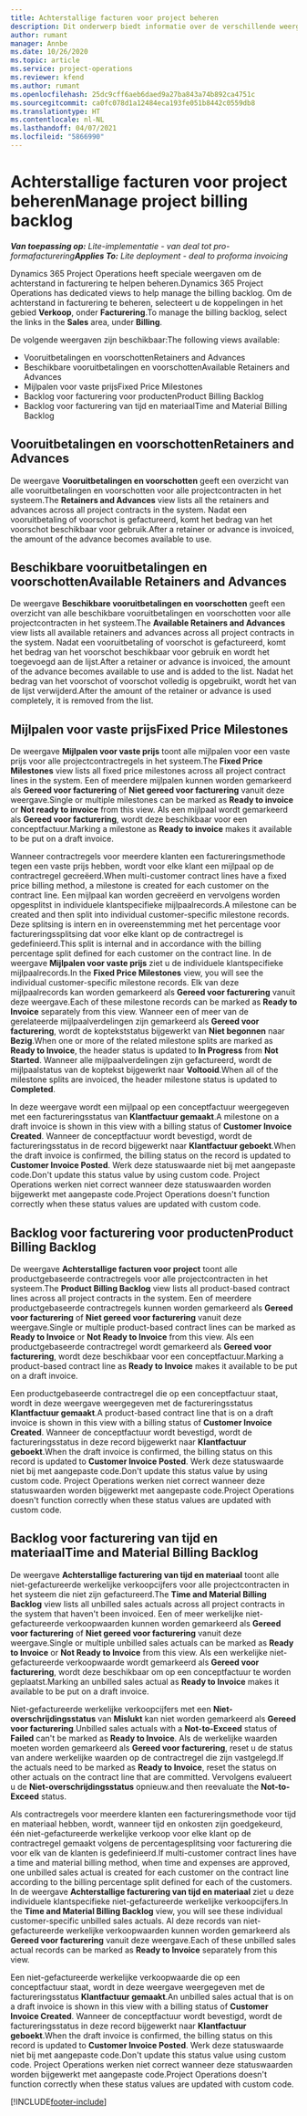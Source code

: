 ```yaml
---
title: Achterstallige facturen voor project beheren
description: Dit onderwerp biedt informatie over de verschillende weergaven die beschikbaar zijn om te gebruiken bij het beheren van achterstallige facturen voor projecten.
author: rumant
manager: Annbe
ms.date: 10/26/2020
ms.topic: article
ms.service: project-operations
ms.reviewer: kfend
ms.author: rumant
ms.openlocfilehash: 25dc9cff6aeb6daed9a27ba843a74b892ca4751c
ms.sourcegitcommit: ca0fc078d1a12484eca193fe051b8442c0559db8
ms.translationtype: HT
ms.contentlocale: nl-NL
ms.lasthandoff: 04/07/2021
ms.locfileid: "5866990"
---
```

# <a name="manage-project-billing-backlog"></a><span data-ttu-id="f3a58-103">Achterstallige facturen voor project beheren</span><span class="sxs-lookup"><span data-stu-id="f3a58-103">Manage project billing backlog</span></span> 

<span data-ttu-id="f3a58-104">_**Van toepassing op:** Lite-implementatie - van deal tot pro-formafacturering_</span><span class="sxs-lookup"><span data-stu-id="f3a58-104">_**Applies To:** Lite deployment - deal to proforma invoicing_</span></span>

<span data-ttu-id="f3a58-105">Dynamics 365 Project Operations heeft speciale weergaven om de achterstand in facturering te helpen beheren.</span><span class="sxs-lookup"><span data-stu-id="f3a58-105">Dynamics 365 Project Operations has dedicated views to help manage the billing backlog.</span></span> <span data-ttu-id="f3a58-106">Om de achterstand in facturering te beheren, selecteert u de koppelingen in het gebied **Verkoop**, onder **Facturering**.</span><span class="sxs-lookup"><span data-stu-id="f3a58-106">To manage the billing backlog, select the links in the **Sales** area, under **Billing**.</span></span> 

<span data-ttu-id="f3a58-107">De volgende weergaven zijn beschikbaar:</span><span class="sxs-lookup"><span data-stu-id="f3a58-107">The following views available:</span></span>

- <span data-ttu-id="f3a58-108">Vooruitbetalingen en voorschotten</span><span class="sxs-lookup"><span data-stu-id="f3a58-108">Retainers and Advances</span></span>
- <span data-ttu-id="f3a58-109">Beschikbare vooruitbetalingen en voorschotten</span><span class="sxs-lookup"><span data-stu-id="f3a58-109">Available Retainers and Advances</span></span>
- <span data-ttu-id="f3a58-110">Mijlpalen voor vaste prijs</span><span class="sxs-lookup"><span data-stu-id="f3a58-110">Fixed Price Milestones</span></span>
- <span data-ttu-id="f3a58-111">Backlog voor facturering voor producten</span><span class="sxs-lookup"><span data-stu-id="f3a58-111">Product Billing Backlog</span></span>
- <span data-ttu-id="f3a58-112">Backlog voor facturering van tijd en materiaal</span><span class="sxs-lookup"><span data-stu-id="f3a58-112">Time and Material Billing Backlog</span></span>

## <a name="retainers-and-advances"></a><span data-ttu-id="f3a58-113">Vooruitbetalingen en voorschotten</span><span class="sxs-lookup"><span data-stu-id="f3a58-113">Retainers and Advances</span></span>

<span data-ttu-id="f3a58-114">De weergave **Vooruitbetalingen en voorschotten** geeft een overzicht van alle vooruitbetalingen en voorschotten voor alle projectcontracten in het systeem.</span><span class="sxs-lookup"><span data-stu-id="f3a58-114">The **Retainers and Advances** view lists all the retainers and advances across all project contracts in the system.</span></span> <span data-ttu-id="f3a58-115">Nadat een vooruitbetaling of voorschot is gefactureerd, komt het bedrag van het voorschot beschikbaar voor gebruik.</span><span class="sxs-lookup"><span data-stu-id="f3a58-115">After a retainer or advance is invoiced, the amount of the advance becomes available to use.</span></span>

## <a name="available-retainers-and-advances"></a><span data-ttu-id="f3a58-116">Beschikbare vooruitbetalingen en voorschotten</span><span class="sxs-lookup"><span data-stu-id="f3a58-116">Available Retainers and Advances</span></span>

<span data-ttu-id="f3a58-117">De weergave **Beschikbare vooruitbetalingen en voorschotten** geeft een overzicht van alle beschikbare vooruitbetalingen en voorschotten voor alle projectcontracten in het systeem.</span><span class="sxs-lookup"><span data-stu-id="f3a58-117">The **Available Retainers and Advances** view lists all available retainers and advances across all project contracts in the system.</span></span> <span data-ttu-id="f3a58-118">Nadat een vooruitbetaling of voorschot is gefactureerd, komt het bedrag van het voorschot beschikbaar voor gebruik en wordt het toegevoegd aan de lijst.</span><span class="sxs-lookup"><span data-stu-id="f3a58-118">After a retainer or advance is invoiced, the amount of the advance becomes available to use and is added to the list.</span></span> <span data-ttu-id="f3a58-119">Nadat het bedrag van het voorschot of voorschot volledig is opgebruikt, wordt het van de lijst verwijderd.</span><span class="sxs-lookup"><span data-stu-id="f3a58-119">After the amount of the retainer or advance is used completely, it is removed from the list.</span></span>

## <a name="fixed-price-milestones"></a><span data-ttu-id="f3a58-120">Mijlpalen voor vaste prijs</span><span class="sxs-lookup"><span data-stu-id="f3a58-120">Fixed Price Milestones</span></span>

<span data-ttu-id="f3a58-121">De weergave **Mijlpalen voor vaste prijs** toont alle mijlpalen voor een vaste prijs voor alle projectcontractregels in het systeem.</span><span class="sxs-lookup"><span data-stu-id="f3a58-121">The **Fixed Price Milestones** view lists all fixed price milestones across all project contract lines in the system.</span></span> <span data-ttu-id="f3a58-122">Een of meerdere mijlpalen kunnen worden gemarkeerd als **Gereed voor facturering** of **Niet gereed voor facturering** vanuit deze weergave.</span><span class="sxs-lookup"><span data-stu-id="f3a58-122">Single or multiple milestones can be marked as **Ready to invoice** or **Not ready to invoice** from this view.</span></span> <span data-ttu-id="f3a58-123">Als een mijlpaal wordt gemarkeerd als **Gereed voor facturering**, wordt deze beschikbaar voor een conceptfactuur.</span><span class="sxs-lookup"><span data-stu-id="f3a58-123">Marking a milestone as **Ready to invoice** makes it available to be put on a draft invoice.</span></span>

<span data-ttu-id="f3a58-124">Wanneer contractregels voor meerdere klanten een factureringsmethode tegen een vaste prijs hebben, wordt voor elke klant een mijlpaal op de contractregel gecreëerd.</span><span class="sxs-lookup"><span data-stu-id="f3a58-124">When multi-customer contract lines have a fixed price billing method, a milestone is created for each customer on the contract line.</span></span> <span data-ttu-id="f3a58-125">Een mijlpaal kan worden gecreëerd en vervolgens worden opgesplitst in individuele klantspecifieke mijlpaalrecords.</span><span class="sxs-lookup"><span data-stu-id="f3a58-125">A milestone can be created and then split into individual customer-specific milestone records.</span></span> <span data-ttu-id="f3a58-126">Deze splitsing is intern en in overeenstemming met het percentage voor factureringssplitsing dat voor elke klant op de contractregel is gedefinieerd.</span><span class="sxs-lookup"><span data-stu-id="f3a58-126">This split is internal and in accordance with the billing percentage split defined for each customer on the contract line.</span></span> <span data-ttu-id="f3a58-127">In de weergave **Mijlpalen voor vaste prijs** ziet u de individuele klantspecifieke mijlpaalrecords.</span><span class="sxs-lookup"><span data-stu-id="f3a58-127">In the **Fixed Price Milestones** view, you will see the individual customer-specific milestone records.</span></span> <span data-ttu-id="f3a58-128">Elk van deze mijlpaalrecords kan worden gemarkeerd als **Gereed voor facturering** vanuit deze weergave.</span><span class="sxs-lookup"><span data-stu-id="f3a58-128">Each of these milestone records can be marked as **Ready to Invoice** separately from this view.</span></span> <span data-ttu-id="f3a58-129">Wanneer een of meer van de gerelateerde mijlpaalverdelingen zijn gemarkeerd als **Gereed voor facturering**, wordt de koptekststatus bijgewerkt van **Niet begonnen** naar **Bezig**.</span><span class="sxs-lookup"><span data-stu-id="f3a58-129">When one or more of the related milestone splits are marked as **Ready to Invoice**, the header status is updated to **In Progress** from **Not Started**.</span></span> <span data-ttu-id="f3a58-130">Wanneer alle mijlpaalverdelingen zijn gefactureerd, wordt de mijlpaalstatus van de koptekst bijgewerkt naar **Voltooid**.</span><span class="sxs-lookup"><span data-stu-id="f3a58-130">When all of the milestone splits are invoiced, the header milestone status is updated to **Completed**.</span></span>

<span data-ttu-id="f3a58-131">In deze weergave wordt een mijlpaal op een conceptfactuur weergegeven met een factureringsstatus van **Klantfactuur gemaakt**.</span><span class="sxs-lookup"><span data-stu-id="f3a58-131">A milestone on a draft invoice is shown in this view with a billing status of **Customer Invoice Created**.</span></span> <span data-ttu-id="f3a58-132">Wanneer de conceptfactuur wordt bevestigd, wordt de factureringsstatus in de record bijgewerkt naar **Klantfactuur geboekt**.</span><span class="sxs-lookup"><span data-stu-id="f3a58-132">When the draft invoice is confirmed, the billing status on the record is updated to **Customer Invoice Posted**.</span></span> <span data-ttu-id="f3a58-133">Werk deze statuswaarde niet bij met aangepaste code.</span><span class="sxs-lookup"><span data-stu-id="f3a58-133">Don't update this status value by using custom code.</span></span> <span data-ttu-id="f3a58-134">Project Operations werken niet correct wanneer deze statuswaarden worden bijgewerkt met aangepaste code.</span><span class="sxs-lookup"><span data-stu-id="f3a58-134">Project Operations doesn't function correctly when these status values are updated with custom code.</span></span>

## <a name="product-billing-backlog"></a><span data-ttu-id="f3a58-135">Backlog voor facturering voor producten</span><span class="sxs-lookup"><span data-stu-id="f3a58-135">Product Billing Backlog</span></span>

<span data-ttu-id="f3a58-136">De weergave **Achterstallige facturen voor project** toont alle productgebaseerde contractregels voor alle projectcontracten in het systeem.</span><span class="sxs-lookup"><span data-stu-id="f3a58-136">The **Product Billing Backlog** view lists all product-based contract lines across all project contracts in the system.</span></span> <span data-ttu-id="f3a58-137">Een of meerdere productgebaseerde contractregels kunnen worden gemarkeerd als **Gereed voor facturering** of **Niet gereed voor facturering** vanuit deze weergave.</span><span class="sxs-lookup"><span data-stu-id="f3a58-137">Single or multiple product-based contract lines can be marked as **Ready to Invoice** or **Not Ready to Invoice** from this view.</span></span> <span data-ttu-id="f3a58-138">Als een productgebaseerde contractregel wordt gemarkeerd als **Gereed voor facturering**, wordt deze beschikbaar voor een conceptfactuur.</span><span class="sxs-lookup"><span data-stu-id="f3a58-138">Marking a product-based contract line as **Ready to Invoice** makes it available to be put on a draft invoice.</span></span>

<span data-ttu-id="f3a58-139">Een productgebaseerde contractregel die op een conceptfactuur staat, wordt in deze weergave weergegeven met de factureringsstatus **Klantfactuur gemaakt**.</span><span class="sxs-lookup"><span data-stu-id="f3a58-139">A product-based contract line that is on a draft invoice is shown in this view with a billing status of **Customer Invoice Created**.</span></span> <span data-ttu-id="f3a58-140">Wanneer de conceptfactuur wordt bevestigd, wordt de factureringsstatus in deze record bijgewerkt naar **Klantfactuur geboekt**.</span><span class="sxs-lookup"><span data-stu-id="f3a58-140">When the draft invoice is confirmed, the billing status on this record is updated to **Customer Invoice Posted**.</span></span> <span data-ttu-id="f3a58-141">Werk deze statuswaarde niet bij met aangepaste code.</span><span class="sxs-lookup"><span data-stu-id="f3a58-141">Don't update this status value by using custom code.</span></span> <span data-ttu-id="f3a58-142">Project Operations werken niet correct wanneer deze statuswaarden worden bijgewerkt met aangepaste code.</span><span class="sxs-lookup"><span data-stu-id="f3a58-142">Project Operations doesn't function correctly when these status values are updated with custom code.</span></span>

## <a name="time-and-material-billing-backlog"></a><span data-ttu-id="f3a58-143">Backlog voor facturering van tijd en materiaal</span><span class="sxs-lookup"><span data-stu-id="f3a58-143">Time and Material Billing Backlog</span></span>

<span data-ttu-id="f3a58-144">De weergave **Achterstallige facturering van tijd en materiaal** toont alle niet-gefactureerde werkelijke verkoopcijfers voor alle projectcontracten in het systeem die niet zijn gefactureerd.</span><span class="sxs-lookup"><span data-stu-id="f3a58-144">The **Time and Material Billing Backlog** view lists all unbilled sales actuals across all project contracts in the system that haven't been invoiced.</span></span> <span data-ttu-id="f3a58-145">Een of meer werkelijke niet-gefactureerde verkoopwaarden kunnen worden gemarkeerd als **Gereed voor facturering** of **Niet gereed voor facturering** vanuit deze weergave.</span><span class="sxs-lookup"><span data-stu-id="f3a58-145">Single or multiple unbilled sales actuals can be marked as **Ready to Invoice** or **Not Ready to Invoice** from this view.</span></span> <span data-ttu-id="f3a58-146">Als een werkelijke niet-gefactureerde verkoopwaarde wordt gemarkeerd als **Gereed voor facturering**, wordt deze beschikbaar om op een conceptfactuur te worden geplaatst.</span><span class="sxs-lookup"><span data-stu-id="f3a58-146">Marking an unbilled sales actual as **Ready to Invoice** makes it available to be put on a draft invoice.</span></span>

<span data-ttu-id="f3a58-147">Niet-gefactureerde werkelijke verkoopcijfers met een **Niet-overschrijdingsstatus** van **Mislukt** kan niet worden gemarkeerd als **Gereed voor facturering**.</span><span class="sxs-lookup"><span data-stu-id="f3a58-147">Unbilled sales actuals with a **Not-to-Exceed** status of **Failed** can't be marked as **Ready to Invoice**.</span></span> <span data-ttu-id="f3a58-148">Als de werkelijke waarden moeten worden gemarkeerd als **Gereed voor facturering**, reset u de status van andere werkelijke waarden op de contractregel die zijn vastgelegd.</span><span class="sxs-lookup"><span data-stu-id="f3a58-148">If the actuals need to be marked as **Ready to Invoice**, reset the status on other actuals on the contract line that are committed.</span></span> <span data-ttu-id="f3a58-149">Vervolgens evalueert u de **Niet-overschrijdingsstatus** opnieuw.</span><span class="sxs-lookup"><span data-stu-id="f3a58-149">and then reevaluate the **Not-to-Exceed** status.</span></span>

<span data-ttu-id="f3a58-150">Als contractregels voor meerdere klanten een factureringsmethode voor tijd en materiaal hebben, wordt, wanneer tijd en onkosten zijn goedgekeurd, één niet-gefactureerde werkelijke verkoop voor elke klant op de contractregel gemaakt volgens de percentagesplitsing voor facturering die voor elk van de klanten is gedefinieerd.</span><span class="sxs-lookup"><span data-stu-id="f3a58-150">If multi-customer contract lines have a time and material billing method, when time and expenses are approved, one unbilled sales actual is created for each customer on the contract line according to the billing percentage split defined for each of the customers.</span></span> <span data-ttu-id="f3a58-151">In de weergave **Achterstallige facturering van tijd en materiaal** ziet u deze individuele klantspecifieke niet-gefactureerde werkelijke verkoopcijfers.</span><span class="sxs-lookup"><span data-stu-id="f3a58-151">In the **Time and Material Billing Backlog** view, you will see these individual customer-specific unbilled sales actuals.</span></span> <span data-ttu-id="f3a58-152">Al deze records van niet-gefactureerde werkelijke verkoopwaarden kunnen worden gemarkeerd als **Gereed voor facturering** vanuit deze weergave.</span><span class="sxs-lookup"><span data-stu-id="f3a58-152">Each of these unbilled sales actual records can be marked as **Ready to Invoice** separately from this view.</span></span>

<span data-ttu-id="f3a58-153">Een niet-gefactureerde werkelijke verkoopwaarde die op een conceptfactuur staat, wordt in deze weergave weergegeven met de factureringsstatus **Klantfactuur gemaakt**.</span><span class="sxs-lookup"><span data-stu-id="f3a58-153">An unbilled sales actual that is on a draft invoice is shown in this view with a billing status of **Customer Invoice Created**.</span></span> <span data-ttu-id="f3a58-154">Wanneer de conceptfactuur wordt bevestigd, wordt de factureringsstatus in deze record bijgewerkt naar **Klantfactuur geboekt**.</span><span class="sxs-lookup"><span data-stu-id="f3a58-154">When the draft invoice is confirmed, the billing status on this record is updated to **Customer Invoice Posted**.</span></span> <span data-ttu-id="f3a58-155">Werk deze statuswaarde niet bij met aangepaste code.</span><span class="sxs-lookup"><span data-stu-id="f3a58-155">Don't update this status value using custom code.</span></span> <span data-ttu-id="f3a58-156">Project Operations werken niet correct wanneer deze statuswaarden worden bijgewerkt met aangepaste code.</span><span class="sxs-lookup"><span data-stu-id="f3a58-156">Project Operations doesn't function correctly when these status values are updated with custom code.</span></span>


[!INCLUDE[footer-include](../../includes/footer-banner.md)]
